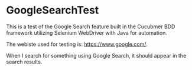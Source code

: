 # GoogleSearchTest

This is a test of the Google Search feature built in the Cucubmer BDD framework utilizing Selenium WebDriver with Java
for automation.

The webiste used for testing is: https://www.google.com/.

When I search for something using Google Search, it should appear in the search results.
